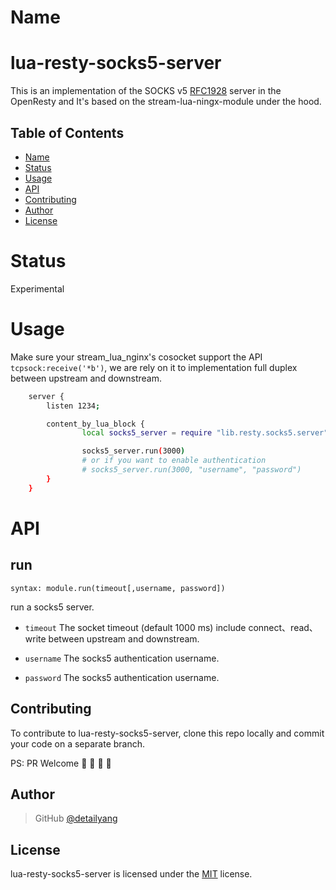 Name
====

# lua-resty-socks5-server
This is an implementation of the SOCKS v5 [RFC1928](https://www.ietf.org/rfc/rfc1928.txt) server in the OpenResty and It's based on the stream-lua-ningx-module under the hood.

Table of Contents
-----------------
* [Name](#name)
* [Status](#status)
* [Usage](#usage)
* [API](#api)
* [Contributing](#contributing)
* [Author](#author)
* [License](#license)

Status
====
Experimental

Usage
====
Make sure your stream_lua_nginx's cosocket support the API `tcpsock:receive('*b')`, we are rely on it to implementation full duplex between upstream and downstream.

````bash
    server {
        listen 1234;

        content_by_lua_block {
                local socks5_server = require "lib.resty.socks5.server"

                socks5_server.run(3000)
                # or if you want to enable authentication
                # socks5_server.run(3000, "username", "password")
        }
    }
````

API
====

run
---
`syntax: module.run(timeout[,username, password])`

run a socks5 server.

* `timeout`
    The socket timeout (default 1000 ms) include connect、read、write between upstream and downstream.

* `username`
    The socks5 authentication username.

* `password`
    The socks5 authentication username.


Contributing
------------

To contribute to lua-resty-socks5-server, clone this repo locally and commit your code on a separate branch.

PS: PR Welcome :rocket: :rocket: :rocket: :rocket:


Author
------

> GitHub [@detailyang](https://github.com/detailyang)


License
-------
lua-resty-socks5-server is licensed under the [MIT] license.

[MIT]: https://github.com/detailyang/ybw/blob/master/licenses/MIT
